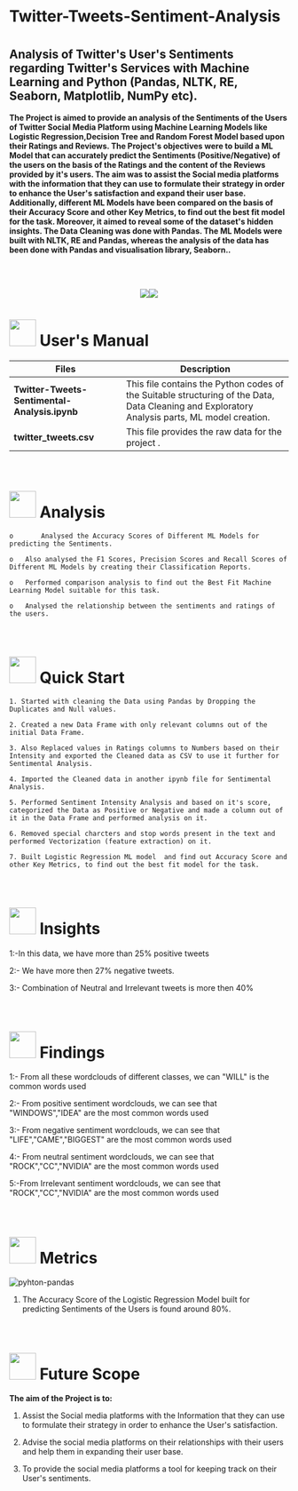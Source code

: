 # Twitter-Tweets-Sentiment-Analysis

#
##  <h>  **Analysis of Twitter's User's Sentiments regarding Twitter's Services with Machine Learning and Python (Pandas, NLTK, RE, Seaborn, Matplotlib, NumPy etc).**

**The Project is aimed to provide an analysis of the Sentiments of the Users of Twitter Social Media Platform using Machine Learning Models like Logistic Regression,Decision Tree and Random Forest Model based upon their Ratings and Reviews. 
  The Project's objectives were to build a ML Model that can accurately predict the Sentiments (Positive/Negative) of the users on the basis of the Ratings and the content of the Reviews provided by it's users. 
  The aim was to assist the Social media platforms with the information that they can use to formulate their strategy in order to enhance the User's satisfaction and expand their user base. Additionally, different ML Models have been compared on the basis of their Accuracy Score and other Key Metrics, to find out the best fit model for the task. 
  Moreover, it aimed to reveal some of the dataset's hidden insights. The Data Cleaning was done with Pandas. The ML Models were built with NLTK, RE and Pandas, whereas the analysis of the data has been done with Pandas and visualisation library, Seaborn..**




<br>
<br>
<p align="center"><a><img src="https://forthebadge.com/images/badges/built-with-love.svg"><img src="https://forthebadge.com/images/badges/made-with-python.svg"></a></p>

#  <img src="https://user-images.githubusercontent.com/106439762/181935629-b3c47bd3-77fb-4431-a11c-ff8ba0942b63.gif" width="48" height="48"> **User's Manual**

| Files| Description |
| ------------- | ------------- |
| **Twitter-Tweets-Sentimental-Analysis.ipynb** | This file contains the Python codes of the Suitable structuring of the Data, Data Cleaning and Exploratory Analysis parts, ML model creation. |
| **twitter_tweets.csv**  | This file provides the raw data for the project .  |
<br>


#  <img src=https://user-images.githubusercontent.com/106439762/178428775-03d67679-9aa4-4b08-91e9-6eb6ed8faf66.gif  width="48" height="48"> Analysis
   
    
    o       Analysed the Accuracy Scores of Different ML Models for predicting the Sentiments.
    
    o	Also analysed the F1 Scores, Precision Scores and Recall Scores of Different ML Models by creating their Classification Reports.
     
    o	Performed comparison analysis to find out the Best Fit Machine Learning Model suitable for this task.
  
    o	Analysed the relationship between the sentiments and ratings of the users.

<br>

# <img src="https://user-images.githubusercontent.com/106439762/181937125-2a4b22a3-f8a9-4226-bbd3-df972f9dbbc4.gif" width="48" height="48" > Quick Start

    1. Started with cleaning the Data using Pandas by Dropping the Duplicates and Null values.
    
    2. Created a new Data Frame with only relevant columns out of the initial Data Frame.
 
    3. Also Replaced values in Ratings columns to Numbers based on their Intensity and exported the Cleaned data as CSV to use it further for Sentimental Analysis.
    
    4. Imported the Cleaned data in another ipynb file for Sentimental Analysis. 
    
    5. Performed Sentiment Intensity Analysis and based on it's score, categorized the Data as Positive or Negative and made a column out of it in the Data Frame and performed analysis on it.
    
    6. Removed special charcters and stop words present in the text and performed Vectorization (feature extraction) on it.
   
    7. Built Logistic Regression ML model  and find out Accuracy Score and other Key Metrics, to find out the best fit model for the task.
   
<br>

# <img src="https://user-images.githubusercontent.com/108053296/185756908-fbb62168-d923-48f2-992f-b8e2fde848fe.gif" width="48" height="48" > Insights
   
1:-In this data, we have more than 25% positive tweets

2:- We have more then 27% negative tweets.

3:- Combination of Neutral and Irrelevant tweets is more then 40%
  
<br>

# <img src="https://user-images.githubusercontent.com/108053296/185756908-fbb62168-d923-48f2-992f-b8e2fde848fe.gif" width="48" height="48" > Findings
 
1:- From all these wordclouds of different classes, we can "WILL" is the common words used

2:- From positive sentiment wordclouds, we can see that "WINDOWS","IDEA" are the most common words used

3:- From negative sentiment wordclouds, we can see that "LIFE","CAME","BIGGEST" are the most common words used

4:- From neutral sentiment wordclouds, we can see that "ROCK","CC","NVIDIA" are the most common words used

5:-From Irrelevant sentiment wordclouds, we can see that "ROCK","CC","NVIDIA" are the most common words used


   
   <br>
   
   #  <img src=https://user-images.githubusercontent.com/106439762/178803205-47a08ce7-2187-4f96-b301-a2b68690619a.gif width="48" height="48" > Metrics
![pyhton-pandas](https://user-images.githubusercontent.com/106439762/177094844-d74edfa1-823d-4f17-8d94-3600e058cf1e.svg)
   
   1. The Accuracy Score of the Logistic Regression Model built for predicting Sentiments of the Users is found around 80%.
   
   
   <br>
   
   
   #  <img src=https://user-images.githubusercontent.com/106439762/178803205-47a08ce7-2187-4f96-b301-a2b68690619a.gif width="48" height="48" > Future Scope
   
   <B> The aim of the Project is to: </B>
   
   1. Assist the Social media platforms with the Information that they can use to formulate their strategy in order to enhance the User's satisfaction.
   
   2. Advise the social media platforms on their relationships with their users and help them in expanding their user base.
   
   3. To provide the social media platforms a tool for keeping track on their User's sentiments.
   
   
   
    
